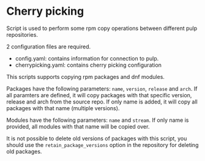 # Cherry picking

Script is used to perform some rpm copy operations between different pulp repositories.

2 configuration files are required.

- config.yaml: contains information for connection to pulp.
- cherrypicking.yaml: contains cherry picking configuration

This scripts supports copying rpm packages and dnf modules.

Packages have the following parameters: `name`, `version`, `release` and `arch`. If all paramters are defined, it will copy packages with that specific version, release and arch from the source repo. If only name is added, it will copy all packages with that name (multiple versions).

Modules have the following parameters: `name` and `stream`. If only name is provided, all modules with that name will be copied over.

It is not possible to delete old versions of packages with this script, you should use the `retain_package_versions` option in the repository for deleting old packages.
